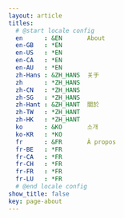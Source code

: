 ```yaml
---
layout: article
titles:
  # @start locale config
  en      : &EN       About
  en-GB   : *EN
  en-US   : *EN
  en-CA   : *EN
  en-AU   : *EN
  zh-Hans : &ZH_HANS  关于
  zh      : *ZH_HANS
  zh-CN   : *ZH_HANS
  zh-SG   : *ZH_HANS
  zh-Hant : &ZH_HANT  關於
  zh-TW   : *ZH_HANT
  zh-HK   : *ZH_HANT
  ko      : &KO       소개
  ko-KR   : *KO
  fr      : &FR       À propos
  fr-BE   : *FR
  fr-CA   : *FR
  fr-CH   : *FR
  fr-FR   : *FR
  fr-LU   : *FR
  # @end locale config
show_title: false
key: page-about
---
```

<!-- ## Projects
<div class="projects__block__left">
{% include image.html url="/assets/images/project/img_olivepro.jpeg" 
      title="Olive Pro and Olive Max, Earbuds for hearing aid" 
      description="Shipping product for real-time and speech amplifcation"
      date="Apr 13, 2020, Audio, Programming, Embedded System"
      link="_posts/2021-04-13-olive-pro-max-tws.md"
%}
</div>

<div class="projects__block__right">
{% include image.html url="/assets/images/project/speech-enhancement.png" 
      title="Speech Enhancement with ML for Edge devices" 
      description="Implementation to STM32F746"
      date="Nov 13, 2020, Audio, Programming, Embedded System"
      link="_posts/2022-11-13-speech-enhancement.md"
%}
</div>

<div class="projects__block__left">
{% include image.html url="/assets/images/project/img_eq_parellel_filter_32_band.png" 
      title="Digital Filter for Music Equalizer" 
      description="Equalizer with Parallel and Cascades form and examples"
      date="Dec 20, 2021, Audio, Programming, Embedded System"
      link="_posts/2021-12-20-equalizer.md"
%}

</div>

<div class="projects__block__right">
{% include image.html url="/assets/images/project/delay-locked-loop-result.png" 
      title="Delay Locked Loop for DDR3 and LPDDR3" 
      description="Design the analog circuit for the sychronization between CPU and Memory"
      date="Sep 19, 2019, Analog Circuit Design"
      link="_posts/2019-09-19-delay-locked-loop.md"
%}
</div>


<div class="projects__block__left">
{% include image.html url="/assets/images/project/PHY-interface.png" 
      title="PHY Interface for DDR3 and LPDDR3" 
      description="Design the analog circuit for the interface between CPU and Memory"
      date="Sep 10, 2018, Analog Circuit Design"
      link="_posts/2018-09-10-phy-interface.md"
%}
</div> -->


<!-- [Ongoing project] Speech Enhancement using LSTM, 2022, [Code]  

[Ongoing project] Olive Max & Olive Pro, 2020-2022

Design Equalizer with cascasde and parallel biquid filter, Fall 2021, [Code]
  least square solution
  minimum phase system using Hilbert Transform
  cubic Hermite and spline interpolation
  wrapped fixed poled frequency weighting

Transceiver and Receiver for single-ended PAM2 with differential sensing, Fall 2019
  Explanation
  Picture, Design -> Measurement

Delay Locked Loop for DDR3 and LPDDR3, 2019
  Explanation
  Picture, Block -> Logic -> Layout -> Measurement

PHY Interface for DDR3 and LPDDR3, 2018
  Explanation
  Picture, Block -> Logic -> Layout -> Measurement -->
